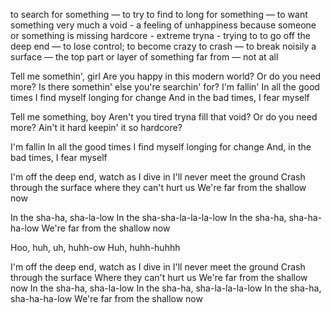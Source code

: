 to search for something — to try to find
to long for something — to want something very much
a void - a feeling of unhappiness because someone or something is missing
hardcore - extreme
tryna - trying to
to go off the deep end — to lose control; to become crazy
to crash — to break noisily
a surface — the top part or layer of something
far from — not at all


Tell me somethin', girl
Are you happy in this modern world?
Or do you need more?
Is there somethin' else you're searchin' for?
I'm fallin'
In all the good times
I find myself longing for change
And in the bad times, I fear myself


Tell me something, boy
Aren't you tired tryna fill that void?
Or do you need more?
Ain't it hard keepin' it so hardcore?


I'm fallin
In all the good times
I find myself longing for change
And, in the bad times, I fear myself


I'm off the deep end, watch as I dive in
I'll never meet the ground
Crash through the surface where they can't hurt us
We're far from the shallow now


In the sha-ha, sha-la-low
In the sha-sha-la-la-la-low
In the sha-ha, sha-ha-ha-low
We're far from the shallow now


Hoo, huh, uh, huhh-ow
Huh, huhh-huhhh

I'm off the deep end, watch as I dive in
I'll never meet the ground
Crash through the surface
Where they can't hurt us
We're far from the shallow now
In the sha-ha, sha-la-low
In the sha-ha, sha-la-la-la-low
In the sha-ha, sha-ha-ha-low
We're far from the shallow now